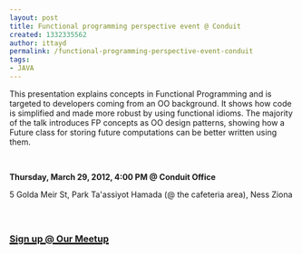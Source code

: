```yaml
---
layout: post
title: Functional programming perspective event @ Conduit
created: 1332335562
author: ittayd
permalink: /functional-programming-perspective-event-conduit
tags:
- JAVA
---
```

<p>This presentation explains concepts in Functional Programming and is  targeted to developers coming from an OO background. It shows how code  is simplified and made more robust by using functional idioms. The  majority of the talk introduces FP concepts as OO design patterns,  showing how a Future class for storing future computations can be better  written using them.</p>
<p>&nbsp;</p>
<div class="clearfix event-stack-display" id="event-when-display"><time itemprop="startDate" datetime="2012-03-29T16:00:00+02:00">
<p class="headline"><strong>Thursday, March 29, 2012, 4:00 PM</strong><strong> @ Conduit Office</strong></p>
</time></div>
<p class="event-where-address subtext" itemprop="address" itemscope="" itemtype="http://schema.org/PostalAddress">5 Golda Meir St, Park Ta'assiyot Hamada (@ the cafeteria area), <span>Ness Ziona</span></p>
<p class="event-where-address subtext" itemprop="address" itemscope="" itemtype="http://schema.org/PostalAddress">&nbsp;</p>
<h2><a target="_blank" href="http://www.meetup.com/Tikal-TCE/events/57230852/"><span style="font-size: medium;"><u>Sign up @ Our Meetup</u></span></a></h2>
<p>&nbsp;</p>
<p>&nbsp;</p>
